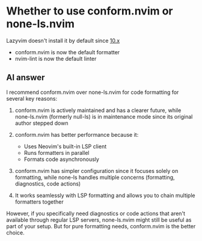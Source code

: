 
# Whether to use conform.nvim or none-ls.nvim

Lazyvim doesn't install it by default since [10.x](https://www.lazyvim.org/news#10x)
- conform.nvim is now the default formatter
- nvim-lint is now the default linter

## AI answer

I recommend conform.nvim over none-ls.nvim for code formatting for several key reasons:

1. conform.nvim is actively maintained and has a clearer future, while none-ls.nvim (formerly null-ls) is in maintenance mode since its original author stepped down

2. conform.nvim has better performance because it:
   - Uses Neovim's built-in LSP client
   - Runs formatters in parallel
   - Formats code asynchronously

3. conform.nvim has simpler configuration since it focuses solely on formatting, while none-ls handles multiple concerns (formatting, diagnostics, code actions)

4. It works seamlessly with LSP formatting and allows you to chain multiple formatters together

However, if you specifically need diagnostics or code actions that aren't available through regular LSP servers, none-ls.nvim might still be useful as part of your setup. But for pure formatting needs, conform.nvim is the better choice.


